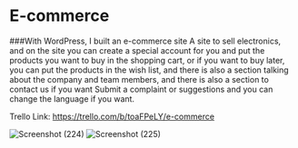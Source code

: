 # E-commerce


###With WordPress, I built an e-commerce site
A site to sell electronics, and on the site you can create a special account for you and put the products you want to buy in the shopping cart, or if you want to buy later, you can put the products in the wish list, and there is also a section talking about the company and team members, and there is also a section to contact us if you want Submit a complaint or suggestions and you can change the language if you want.

Trello Link:  https://trello.com/b/toaFPeLY/e-commerce

![Screenshot (224)](https://user-images.githubusercontent.com/109509312/189312334-3e50ccf7-a01f-4e14-80e0-4a4f015c0665.png)
![Screenshot (225)](https://user-images.githubusercontent.com/109509312/189312355-23a85131-2ed7-4430-b923-1eb5b5aea4aa.png)
